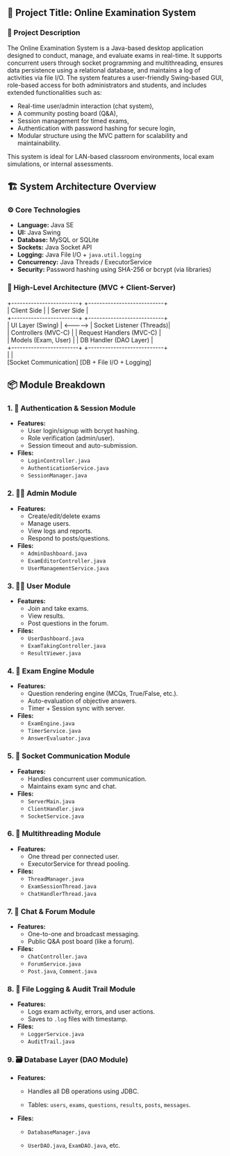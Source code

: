 ## **📘 Project Title: Online Examination System**

### **📄 Project Description**

The Online Examination System is a Java-based desktop application designed to conduct, manage, and evaluate exams in real-time. It supports concurrent users through socket programming and multithreading, ensures data persistence using a relational database, and maintains a log of activities via file I/O. The system features a user-friendly Swing-based GUI, role-based access for both administrators and students, and includes extended functionalities such as:

* Real-time user/admin interaction (chat system),  
* A community posting board (Q\&A),  
* Session management for timed exams,  
* Authentication with password hashing for secure login,  
* Modular structure using the MVC pattern for scalability and maintainability.

This system is ideal for LAN-based classroom environments, local exam simulations, or internal assessments.

## **🏗️ System Architecture Overview**

### **⚙️ Core Technologies**

* **Language:** Java SE  
* **UI:** Java Swing  
* **Database:** MySQL or SQLite  
* **Sockets:** Java Socket API  
* **Logging:** Java File I/O \+ `java.util.logging`  
* **Concurrency:** Java Threads / ExecutorService  
* **Security:** Password hashing using SHA-256 or bcrypt (via libraries)

### **🧩 High-Level Architecture (MVC \+ Client-Server)**

\+------------------------+         \+---------------------------+  
|      Client Side       |         |        Server Side        |  
\+------------------------+         \+---------------------------+  
|  UI Layer (Swing)      | \<-----\> |  Socket Listener (Threads)|  
|  Controllers (MVC-C)   |         |  Request Handlers (MVC-C) |  
|  Models (Exam, User)   |         |  DB Handler (DAO Layer)   |  
\+------------------------+         \+---------------------------+  
          |                                 |  
   \[Socket Communication\]        \[DB \+ File I/O \+ Logging\]

## **📦 Module Breakdown**

### **1\. 🔐 Authentication & Session Module**

* **Features:**  
  * User login/signup with bcrypt hashing.  
  * Role verification (admin/user).  
  * Session timeout and auto-submission.  
* **Files:**  
  * `LoginController.java`  
  * `AuthenticationService.java`  
  * `SessionManager.java`

### **2\. 👩‍🏫 Admin Module**

* **Features:**  
  * Create/edit/delete exams  
  * Manage users.  
  * View logs and reports.  
  * Respond to posts/questions.  
* **Files:**  
  * `AdminDashboard.java`  
  * `ExamEditorController.java`  
  * `UserManagementService.java`

### **3\. 👨‍🎓 User Module**

* **Features:**  
  * Join and take exams.  
  * View results.  
  * Post questions in the forum.  
* **Files:**  
  * `UserDashboard.java`  
  * `ExamTakingController.java`  
  * `ResultViewer.java`

### **4\. 🧠 Exam Engine Module**

* **Features:**  
  * Question rendering engine (MCQs, True/False, etc.).  
  * Auto-evaluation of objective answers.  
  * Timer \+ Session sync with server.  
* **Files:**  
  * `ExamEngine.java`  
  * `TimerService.java`  
  * `AnswerEvaluator.java`

### **5\. 📡 Socket Communication Module**

* **Features:**  
  * Handles concurrent user communication.  
  * Maintains exam sync and chat.  
* **Files:**  
  * `ServerMain.java`  
  * `ClientHandler.java`  
  * `SocketService.java`

### **6\. 🧵 Multithreading Module**

* **Features:**  
  * One thread per connected user.  
  * ExecutorService for thread pooling.  
* **Files:**  
  * `ThreadManager.java`  
  * `ExamSessionThread.java`  
  * `ChatHandlerThread.java`

### **7\. 💬 Chat & Forum Module**

* **Features:**  
  * One-to-one and broadcast messaging.  
  * Public Q\&A post board (like a forum).  
* **Files:**  
  * `ChatController.java`  
  * `ForumService.java`  
  * `Post.java`, `Comment.java`

### **8\. 📂 File Logging & Audit Trail Module**

* **Features:**  
  * Logs exam activity, errors, and user actions.  
  * Saves to `.log` files with timestamp.  
* **Files:**  
  * `LoggerService.java`  
  * `AuditTrail.java`

### **9\. 🗃️ Database Layer (DAO Module)**

* **Features:**

  * Handles all DB operations using JDBC.

  * Tables: `users`, `exams`, `questions`, `results`, `posts`, `messages`.

* **Files:**

  * `DatabaseManager.java`

  * `UserDAO.java`, `ExamDAO.java`, etc.

